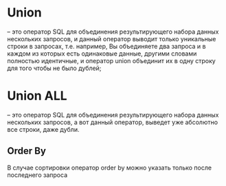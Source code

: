 # Union
– это оператор SQL для объединения результирующего набора данных нескольких запросов, и данный оператор выводит только уникальные строки в запросах, т.е. например, Вы объединяете два запроса и в каждом из которых есть одинаковые данные, другими словами полностью идентичные, и оператор union объединит их в одну строку для того чтобы не было дублей;

# Union ALL
– это оператор SQL для объединения результирующего набора данных нескольких запросов, а вот данный оператор, выведет уже абсолютно все строки, даже дубли.
## Order By 
В случае сортировки оператор order by можно указать только после последнего запроса